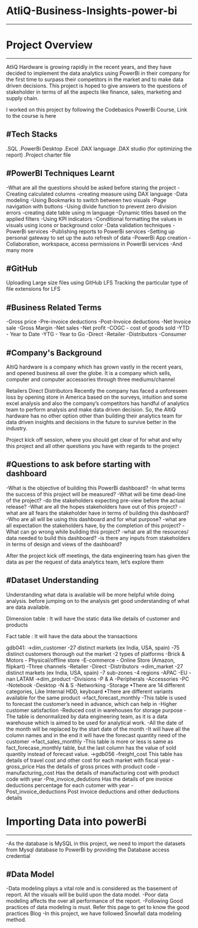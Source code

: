 # AtliQ-Business-Insights-power-bi
-----------------------------------------------------------------------------------------------------------------------------------------------------------------------------
# Project Overview
-----------------------------------------------------------------------------------------------------------------------------------------------------------------------------
AtliQ Hardware is growing rapidly in the recent years, and they have decided to implement the data analytics using PowerBi in their company for the first time to surpass their competitors in the market and to make data driven decisions. This project is hoped to give answers to the questions of stakeholder in terms of all the aspects like finance, sales, marketing and supply chain.

I worked on this project by following the Codebasics PowerBi Course, Link to the course is here

#Tech Stacks
-----------------------------------------------------------------------------------------------------------------------------------------------------------------------------
.SQL
.PowerBi Desktop
.Excel
.DAX language
.DAX studio (for optimizing the report)
.Project charter file

#PowerBI Techniques Learnt
-----------------------------------------------------------------------------------------------------------------------------------------------------------------------------
-What are all the questions should be asked before staring the project
-Creating calculated columns
-creating measure using DAX language
-Data modeling
-Using Bookmarks to switch between two visuals
-Page navigation with buttons
-Using divide function to prevent zero division errors
-creating date table using m language
-Dynamic titles based on the applied filters
-Using KPI indicators
-Conditional formatting the values in visuals using icons or background color
-Data validation techniques
-PowerBi services
-Publishing reports to PowerBi services
-Setting up personal gateway to set up the auto refresh of data
-PowerBi App creation
-Collaboration, workspace, access permissions in PowerBi services
-And many more

#GitHub
-----------------------------------------------------------------------------------------------------------------------------------------------------------------------------
Uploading Large size files using GitHub LFS
Tracking the particular type of file extensions for LFS

#Business Related Terms
-----------------------------------------------------------------------------------------------------------------------------------------------------------------------------
-Gross price
-Pre-invoice deductions
-Post-Invoice deductions
-Net Invoice sale
-Gross Margin
-Net sales
-Net profit
-COGC - cost of goods sold
-YTD - Year to Date
-YTG - Year to Go
-Direct
-Retailer
-Distributors
-Consumer

#Company's Background
-----------------------------------------------------------------------------------------------------------------------------------------------------------------------------
AltiQ hardware is a company which has grown vastly in the recent years, and opened business all over the globe. It is a company which sells, computer and computer accessories through three mediums/channel

Retailers
Direct
Distributors
Recently the company has faced a unforeseen loss by opening store in America based on the surveys, intuition and some excel analysis and also the company’s competitors has handful of analytics team to perform analysis and make data driven decision. So, the AltiQ hardware has no other option other than building their analytics team for data driven insights and decisions in the future to survive better in the industry.

Project kick off session, where you should get clear of for what and why this project and all other questions you have with regards to the project

#Questions to ask before starting with dashboard
----------------------------------------------------------------------------------------------------------------------------------------------------------------------------
-What is the objective of building this PowerBi dashboard?
-In what terms the success of this project will be measured?
-What will be time dead-line of the project?
-do the stakeholders expecting pre-view before the actual release?
-What are all the hopes stakeholders have out of this project?
-what are all fears the stakeholder have in terms of building this dashboard?
-Who are all will be using this dashboard and for what purpose?
-what are all expectation the stakeholders have, by the completion of this project?
-What can go wrong while building this project?
-what are all the resources/ data needed to build this dashboard?
-is there any inputs from stakeholders in terms of design and views of the dashboard?

After the project kick off meetings, the data engineering team has given the data as per the request of data analytics team, let’s explore them

#Dataset Understanding
-----------------------------------------------------------------------------------------------------------------------------------------------------------------------------
Understanding what data is available will be more helpful while doing analysis. before jumping on to the analysis get good understanding of what are data available.

Dimension table : It will have the static data like details of customer and products

Fact table : It will have the data about the transactions

gdb041:
->dim_customer
    -27 distinct markets (ex India, USA, spain)
    -75 distinct customers thorough out the market
    -2 types of platforms
          -Brick & Motors - Physical/offline store
          -E-commerce - Online Store (Amazon, flipkart)
    -Three channels
         -Retailer
         -Direct
         -Distributors
->dim_market
    -27 distinct markets (ex India, USA, spain)
    -7 sub-zones
    -4 regions
        -APAC
        -EU
        -nan
        LATAM
->dim_product
    -Divisions
       -P & A
           -Peripherals
           -Accessories
    -PC
           -Notebook
           -Desktop
    -N & S
          -Networking
          -Storage
•There are 14 different categories, Like Internal HDD, keyboard
•There are different variants available for the same product
->fact_forecast_monthly
  -This table is used to forecast the customer’s need in advance, which can help in
       -Higher customer satisfaction
       -Reduced cost in warehouses for storage purpose
   -The table is denormalized by data engineering team, as it is a data warehouse which is aimed to be used for analytical work.
   -All the date of the month will be replaced by the start date of the month
   -It will have all the column names and in the end it will have the forecast quantity need of the customer
->fact_sales_monthly
    -This table is more or less is same as fact_forecase_monthly table, but the last column has the value of sold quantity instead of forecast value.
->gdb056
    -freight_cost
          This table has details of travel cost and other cost for each market with fiscal year
    -gross_price
          Has the details of gross prices with product code
    -manufacturing_cost
          Has the details of manufacturing cost with product code with year
    -Pre_invoice_dedutions
          Has the details of pre invoice deductions percentage for each cutomer with year
    -Post_invoice_deductions
          Post invoice deductions and other deductions details

 # Importing Data into powerBi
 -----------------------------------------------------------------------------------------------------------------------------------------------------------------------
-As the database is MySQL in this project, we need to import the datasets from Mysql database to PowerBi by providing the Database access credential

#Data Model
-------------------------------------------------------------------------------------------------------------------------------------------------------------------------
-Data modeling plays a vital role and is considered as the basement of report. All the visuals will be build upon the data model.
-Poor data modeling affects the over all performance of the report.
-Following Good practices of data modeling is must. Refer this page to get to know the good practices Blog
-In this project, we have followed Snowfall data modeling method.



          

